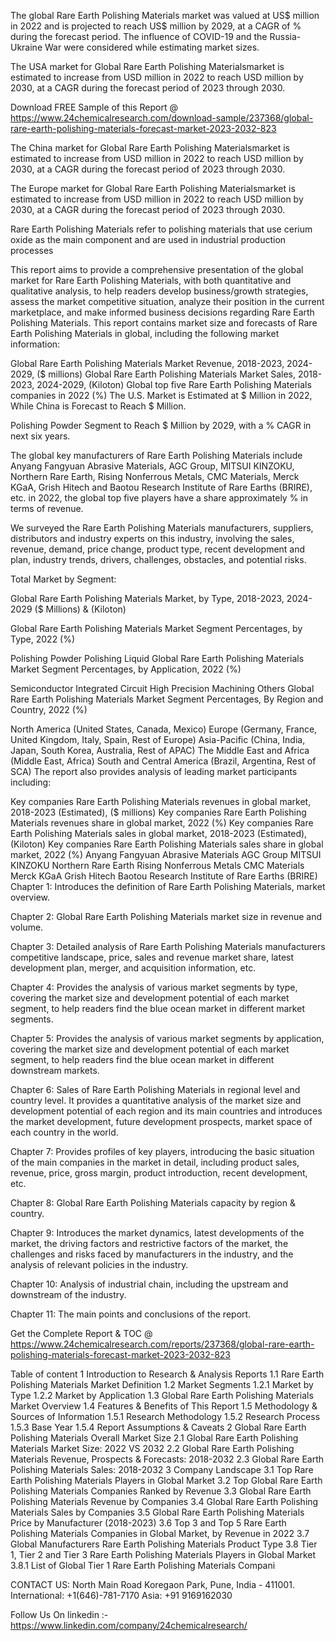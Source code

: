 The global Rare Earth Polishing Materials market was valued at US$ million in 2022 and is projected to reach US$ million by 2029, at a CAGR of % during the forecast period. The influence of COVID-19 and the Russia-Ukraine War were considered while estimating market sizes.

The USA market for Global Rare Earth Polishing Materialsmarket is estimated to increase from USD million in 2022 to reach USD million by 2030, at a CAGR during the forecast period of 2023 through 2030.

Download FREE Sample of this Report @ https://www.24chemicalresearch.com/download-sample/237368/global-rare-earth-polishing-materials-forecast-market-2023-2032-823

The China market for Global Rare Earth Polishing Materialsmarket is estimated to increase from USD million in 2022 to reach USD million by 2030, at a CAGR during the forecast period of 2023 through 2030.

The Europe market for Global Rare Earth Polishing Materialsmarket is estimated to increase from USD million in 2022 to reach USD million by 2030, at a CAGR during the forecast period of 2023 through 2030.

Rare Earth Polishing Materials refer to polishing materials that use cerium oxide as the main component and are used in industrial production processes

This report aims to provide a comprehensive presentation of the global market for Rare Earth Polishing Materials, with both quantitative and qualitative analysis, to help readers develop business/growth strategies, assess the market competitive situation, analyze their position in the current marketplace, and make informed business decisions regarding Rare Earth Polishing Materials. This report contains market size and forecasts of Rare Earth Polishing Materials in global, including the following market information:

Global Rare Earth Polishing Materials Market Revenue, 2018-2023, 2024-2029, ($ millions)
Global Rare Earth Polishing Materials Market Sales, 2018-2023, 2024-2029, (Kiloton)
Global top five Rare Earth Polishing Materials companies in 2022 (%)
The U.S. Market is Estimated at $ Million in 2022, While China is Forecast to Reach $ Million.

Polishing Powder Segment to Reach $ Million by 2029, with a % CAGR in next six years.

The global key manufacturers of Rare Earth Polishing Materials include Anyang Fangyuan Abrasive Materials, AGC Group, MITSUI KINZOKU, Northern Rare Earth, Rising Nonferrous Metals, CMC Materials, Merck KGaA, Grish Hitech and Baotou Research Institute of Rare Earths (BRIRE), etc. in 2022, the global top five players have a share approximately % in terms of revenue.

We surveyed the Rare Earth Polishing Materials manufacturers, suppliers, distributors and industry experts on this industry, involving the sales, revenue, demand, price change, product type, recent development and plan, industry trends, drivers, challenges, obstacles, and potential risks.

Total Market by Segment:

Global Rare Earth Polishing Materials Market, by Type, 2018-2023, 2024-2029 ($ Millions) & (Kiloton)

Global Rare Earth Polishing Materials Market Segment Percentages, by Type, 2022 (%)

Polishing Powder
Polishing Liquid
Global Rare Earth Polishing Materials Market Segment Percentages, by Application, 2022 (%)

Semiconductor
Integrated Circuit
High Precision Machining
Others
Global Rare Earth Polishing Materials Market Segment Percentages, By Region and Country, 2022 (%)

North America (United States, Canada, Mexico)
Europe (Germany, France, United Kingdom, Italy, Spain, Rest of Europe)
Asia-Pacific (China, India, Japan, South Korea, Australia, Rest of APAC)
The Middle East and Africa (Middle East, Africa)
South and Central America (Brazil, Argentina, Rest of SCA)
The report also provides analysis of leading market participants including:

Key companies Rare Earth Polishing Materials revenues in global market, 2018-2023 (Estimated), ($ millions)
Key companies Rare Earth Polishing Materials revenues share in global market, 2022 (%)
Key companies Rare Earth Polishing Materials sales in global market, 2018-2023 (Estimated), (Kiloton)
Key companies Rare Earth Polishing Materials sales share in global market, 2022 (%)
Anyang Fangyuan Abrasive Materials
AGC Group
MITSUI KINZOKU
Northern Rare Earth
Rising Nonferrous Metals
CMC Materials
Merck KGaA
Grish Hitech
Baotou Research Institute of Rare Earths (BRIRE)
Chapter 1: Introduces the definition of Rare Earth Polishing Materials, market overview.

Chapter 2: Global Rare Earth Polishing Materials market size in revenue and volume.

Chapter 3: Detailed analysis of Rare Earth Polishing Materials manufacturers competitive landscape, price, sales and revenue market share, latest development plan, merger, and acquisition information, etc.

Chapter 4: Provides the analysis of various market segments by type, covering the market size and development potential of each market segment, to help readers find the blue ocean market in different market segments.

Chapter 5: Provides the analysis of various market segments by application, covering the market size and development potential of each market segment, to help readers find the blue ocean market in different downstream markets.

Chapter 6: Sales of Rare Earth Polishing Materials in regional level and country level. It provides a quantitative analysis of the market size and development potential of each region and its main countries and introduces the market development, future development prospects, market space of each country in the world.

Chapter 7: Provides profiles of key players, introducing the basic situation of the main companies in the market in detail, including product sales, revenue, price, gross margin, product introduction, recent development, etc.

Chapter 8: Global Rare Earth Polishing Materials capacity by region & country.

Chapter 9: Introduces the market dynamics, latest developments of the market, the driving factors and restrictive factors of the market, the challenges and risks faced by manufacturers in the industry, and the analysis of relevant policies in the industry.

Chapter 10: Analysis of industrial chain, including the upstream and downstream of the industry.

Chapter 11: The main points and conclusions of the report.

Get the Complete Report & TOC @ https://www.24chemicalresearch.com/reports/237368/global-rare-earth-polishing-materials-forecast-market-2023-2032-823

Table of content
1 Introduction to Research & Analysis Reports
1.1 Rare Earth Polishing Materials Market Definition
1.2 Market Segments
1.2.1 Market by Type
1.2.2 Market by Application
1.3 Global Rare Earth Polishing Materials Market Overview
1.4 Features & Benefits of This Report
1.5 Methodology & Sources of Information
1.5.1 Research Methodology
1.5.2 Research Process
1.5.3 Base Year
1.5.4 Report Assumptions & Caveats
2 Global Rare Earth Polishing Materials Overall Market Size
2.1 Global Rare Earth Polishing Materials Market Size: 2022 VS 2032
2.2 Global Rare Earth Polishing Materials Revenue, Prospects & Forecasts: 2018-2032
2.3 Global Rare Earth Polishing Materials Sales: 2018-2032
3 Company Landscape
3.1 Top Rare Earth Polishing Materials Players in Global Market
3.2 Top Global Rare Earth Polishing Materials Companies Ranked by Revenue
3.3 Global Rare Earth Polishing Materials Revenue by Companies
3.4 Global Rare Earth Polishing Materials Sales by Companies
3.5 Global Rare Earth Polishing Materials Price by Manufacturer (2018-2023)
3.6 Top 3 and Top 5 Rare Earth Polishing Materials Companies in Global Market, by Revenue in 2022
3.7 Global Manufacturers Rare Earth Polishing Materials Product Type
3.8 Tier 1, Tier 2 and Tier 3 Rare Earth Polishing Materials Players in Global Market
3.8.1 List of Global Tier 1 Rare Earth Polishing Materials Compani

CONTACT US:
North Main Road Koregaon Park, Pune, India - 411001.
International: +1(646)-781-7170
Asia: +91 9169162030

Follow Us On linkedin :- https://www.linkedin.com/company/24chemicalresearch/
